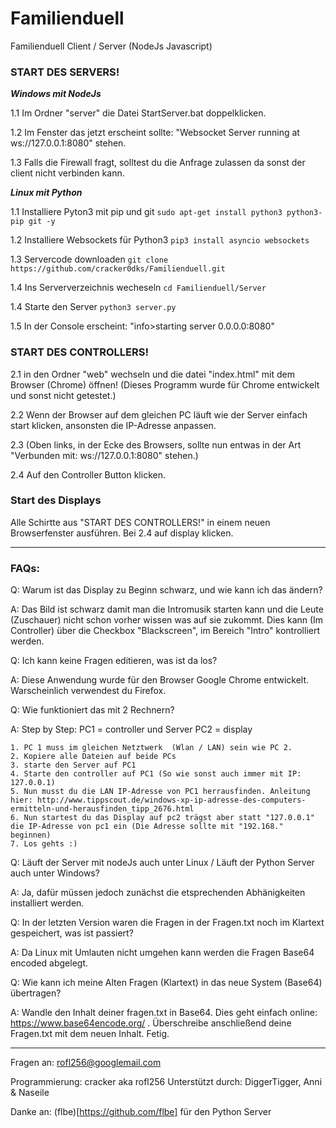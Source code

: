 # Familienduell
Familienduell Client / Server (NodeJs Javascript)

### START DES SERVERS!

___Windows mit NodeJs___

1.1 Im Ordner "server" die Datei StartServer.bat doppelklicken.

1.2 Im Fenster das jetzt erscheint sollte: "Websocket Server running at ws://127.0.0.1:8080" stehen.

1.3 Falls die Firewall fragt, solltest du die Anfrage zulassen da sonst der client nicht verbinden kann.

___Linux mit Python___

1.1 Installiere Pyton3 mit pip und git
`sudo apt-get install python3 python3-pip git -y`

1.2 Installiere Websockets für Python3
`pip3 install asyncio websockets`

1.3 Servercode downloaden
`git clone https://github.com/cracker0dks/Familienduell.git`

1.4 Ins Serververzeichnis wecheseln
`cd Familienduell/Server`

1.4 Starte den Server
`python3 server.py`

1.5 In der Console erscheint: "info>starting server 0.0.0.0:8080"

### START DES CONTROLLERS!

2.1 in den Ordner "web" wechseln und die datei "index.html" mit dem Browser (Chrome) öffnen! (Dieses Programm wurde für Chrome entwickelt und sonst nicht getestet.)

2.2 Wenn der Browser auf dem gleichen PC läuft wie der Server einfach start klicken, ansonsten die IP-Adresse anpassen.

2.3 (Oben links, in der Ecke des Browsers, sollte nun entwas in der Art "Verbunden mit: ws://127.0.0.1:8080" stehen.)

2.4 Auf den Controller Button klicken.

### Start des Displays

Alle Schirtte aus "START DES CONTROLLERS!" in einem neuen Browserfenster ausführen. Bei 2.4 auf display klicken.


---------------------------

### FAQs:
Q: Warum ist das Display zu Beginn schwarz, und wie kann ich das ändern?

A: Das Bild ist schwarz damit man die Intromusik starten kann und die Leute (Zuschauer) nicht schon vorher wissen was auf sie zukommt.
   Dies kann (Im Controller) über die Checkbox "Blackscreen", im Bereich "Intro" kontrolliert werden.

Q: Ich kann keine Fragen editieren, was ist da los?

A: Diese Anwendung wurde für den Browser Google Chrome entwickelt. Warscheinlich verwendest du Firefox.

Q: Wie funktioniert das mit 2 Rechnern?

A: Step by Step: 
	PC1 = controller und Server
	PC2 = display

    1. PC 1 muss im gleichen Netztwerk  (Wlan / LAN) sein wie PC 2.
    2. Kopiere alle Dateien auf beide PCs
    3. starte den Server auf PC1
    4. Starte den controller auf PC1 (So wie sonst auch immer mit IP: 127.0.0.1)
    5. Nun musst du die LAN IP-Adresse von PC1 herrausfinden. Anleitung hier: http://www.tippscout.de/windows-xp-ip-adresse-des-computers-ermitteln-und-herausfinden_tipp_2676.html
    6. Nun startest du das Display auf pc2 trägst aber statt "127.0.0.1" die IP-Adresse von pc1 ein (Die Adresse sollte mit "192.168." beginnen)
    7. Los gehts :)
    
Q: Läuft der Server mit nodeJs auch unter Linux / Läuft der Python Server auch unter Windows?

A: Ja, dafür müssen jedoch zunächst die etsprechenden Abhänigkeiten installiert werden.

Q: In der letzten Version waren die Fragen in der Fragen.txt noch im Klartext gespeichert, was ist passiert?

A: Da Linux mit Umlauten nicht umgehen kann werden die Fragen Base64 encoded abgelegt.

Q:  Wie kann ich meine Alten Fragen (Klartext) in das neue System (Base64) übertragen?

A: Wandle den Inhalt deiner fragen.txt in Base64. Dies geht einfach online:  https://www.base64encode.org/ . Überschreibe anschließend deine Fragen.txt mit dem neuen Inhalt. Fetig.

---------------------------

Fragen an: rofl256@googlemail.com

Programmierung: cracker aka rofl256
Unterstützt durch: DiggerTigger, Anni & Naseile

Danke an: (flbe)[https://github.com/flbe] für den Python Server
